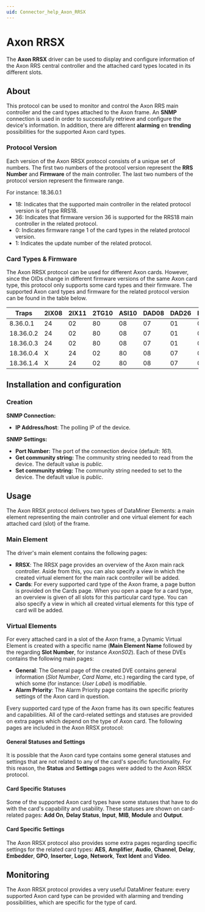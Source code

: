 ```yaml
---
uid: Connector_help_Axon_RRSX
---
```


# Axon RRSX

The **Axon RRSX** driver can be used to display and configure information of the Axon RRS central controller and the attached card types located in its different slots.

## About

This protocol can be used to monitor and control the Axon RRS main controller and the card types attached to the Axon frame. An **SNMP** connection is used in order to successfully retrieve and configure the device's information. In addition, there are different **alarming** en **trending** possibilities for the supported Axon card types.

### Protocol Version

Each version of the Axon RRSX protocol consists of a unique set of numbers. The first two numbers of the protocol version represent the **RRS Number** and **Firmware** of the main controller. The last two numbers of the protocol version represent the firmware range.

For instance: 18.36.0.1

- 18: Indicates that the supported main controller in the related protocol version is of type RRS18.
- 36: Indicates that firmware version 36 is supported for the RRS18 main controller in the related protocol.
- 0: Indicates firmware range 1 of the card types in the related protocol version.
- 1: Indicates the update number of the related protocol.

### Card Types & Firmware

The Axon RRSX protocol can be used for different Axon cards. However, since the OIDs change in different firmware versions of the same Axon card type, this protocol only supports some card types and their firmware. The supported Axon card types and firmware for the related protocol version can be found in the table below.

| Traps     | 2IX08 | 2IX11 | 2TG10 | ASI10 | DAD08 | DAD26 | DIO48 | GDR26 | GPI16 | HAF90 | HDR07 | HDR09 | HDS05 | HEB05 | SAV08 | SDR07 | SDR08 | SDR09 | SLI10 |     |
|-----------|-------|-------|-------|-------|-------|-------|-------|-------|-------|-------|-------|-------|-------|-------|-------|-------|-------|-------|-------|-----|
| 8.36.0.1  | 24    | 02    | 80    | 08    | 07    | 01    | 06    | 07    | 10    | 30    | 04    | 04    | 26    | 07    | 07    | 02    | 10    | 06    | 29    |     |
| 18.36.0.2 | 24    | 02    | 80    | 08    | 07    | 01    | 06    | 07    | 10    | 30    | 04    | 04    | 26    | 07    | 07    | 02    | 10    | 06    | 29    |     |
| 18.36.0.3 | 24    | 02    | 80    | 08    | 07    | 01    | 06    | 07    | 10    | 30    | 04    | 04    | 26    | 07    | 07    | 02    | 09    | 06    | 29    |     |
| 18.36.0.4 | X     | 24    | 02    | 80    | 08    | 07    | 01    | 06    | 07    | 10    | 30    | 04    | 04    | 26    | 07    | 07    | 02    | 09    | 06    | 29  |
| 18.36.1.4 | X     | 24    | 02    | 80    | 08    | 07    | 01    | 06    | 07    | 10    | 30    | 04    | 04    | 26    | 07    | 07    | 02    | 10    | 06    | 29  |

## Installation and configuration

### Creation

**SNMP Connection:**

- **IP Address/host**: The polling IP of the device.

**SNMP Settings:**

- **Port Number:** The port of the connection device (default: *161*).
- **Get community string:** The community string needed to read from the device. The default value is *public.*
- **Set community string:** The community string needed to set to the device. The default value is *public*.

## Usage

The Axon RRSX protocol delivers two types of DataMiner Elements: a main element representing the main controller and one virtual element for each attached card (slot) of the frame.

### Main Element

The driver's main element contains the following pages:

- **RRSX**: The RRSX page provides an overview of the Axon main rack controller. Aside from this, you can also specify a view in which the created virtual element for the main rack controller will be added.
- **Cards**: For every supported card type of the Axon frame, a page button is provided on the Cards page. When you open a page for a card type, an overview is given of all slots for this particular card type. You can also specify a view in which all created virtual elements for this type of card will be added.

### Virtual Elements

For every attached card in a slot of the Axon frame, a Dynamic Virtual Element is created with a specific name (**Main Element Name** followed by the regarding **Slot Number**, for instance *AxonS02*). Each of these DVEs contains the following main pages:

- **General**: The General page of the created DVE contains general information (*Slot Number*, *Card Name*, etc.) regarding the card type, of which some (for instance: *User Label*) is modifiable.
- **Alarm Priority**: The Alarm Priority page contains the specific priority settings of the Axon card in question.

Every supported card type of the Axon frame has its own specific features and capabilities. All of the card-related settings and statuses are provided on extra pages which depend on the type of Axon card. The following pages are included in the Axon RRSX protocol:

#### General Statuses and Settings

It is possible that the Axon card type contains some general statuses and settings that are not related to any of the card's specific functionality. For this reason, the **Status** and **Settings** pages were added to the Axon RRSX protocol.

#### Card Specific Statuses

Some of the supported Axon card types have some statuses that have to do with the card's capability and usability. These statuses are shown on card-related pages: **Add On**, **Delay Status**, **Input**, **MIB**, **Module** and **Output**.

#### Card Specific Settings

The Axon RRSX protocol also provides some extra pages regarding specific settings for the related card types: **AES**, **Amplifier**, **Audio**, **Channel**, **Delay**, **Embedder**, **GPO**, **Inserter**, **Logo**, **Network**, **Text Ident** and **Video**.

## Monitoring

The Axon RRSX protocol provides a very useful DataMiner feature: every supported Axon card type can be provided with alarming and trending possibilities, which are specific for the type of card.

